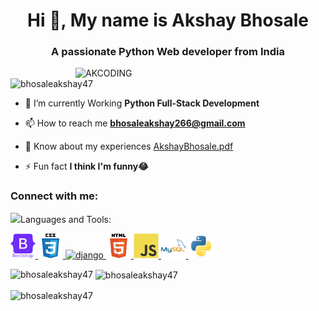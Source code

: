 <h1 align="center">Hi 👋, My name is Akshay Bhosale</h1>
<h3 align="center">A passionate Python Web developer from India</h3>
<img align="right" alt="AKCODING" width="400" src="https://user-images.githubusercontent.com/55389276/140866485-8fb1c876-9a8f-4d6a-98dc-08c4981eaf70.gif"/>
<p align="left"> <img src="https://komarev.com/ghpvc/?username=bhosaleakshay47&label=Profile%20views&color=0e75b6&style=flat" alt="bhosaleakshay47" /> </p>

- 🌱 I’m currently Working **Python Full-Stack Development**

- 📫 How to reach me **bhosaleakshay266@gmail.com**

- 📄 Know about my experiences [AkshayBhosale.pdf](AkshayBhosale.pdf)

- ⚡ Fun fact **I think I'm funny😂**

<h3 align="left">Connect with me:</h3>
<p align="left">
  <a herf="getlinkedIn.com" target="_blank" rel="noreferrer"> <img src="https://www.google.com/imgres?q=linkedin%20icon%20svg&imgurl=https%3A%2F%2Fupload.wikimedia.org%2Fwikipedia%2Fcommons%2Fthumb%2F8%2F81%2FLinkedIn_icon.svg%2F2048px-LinkedIn_icon.svg.png&imgrefurl=https%3A%2F%2Fcommons.wikimedia.org%2Fwiki%2FFile%3ALinkedIn_icon.svg&docid=SHUZVHiQtAectM&tbnid=LVclaDqPzRz-rM&vet=12ahUKEwjg-dPI2_uEAxXmk1YBHatID8EQM3oECBcQAA..i&w=2048&h=2048&hcb=2&ved=2ahUKEwjg-dPI2_uEAxXmk1YBHatID8EQM3oECBcQAA></img></a>
</p>

<h3 align="left">Languages and Tools:</h3>
<p align="left"> <a href="https://getbootstrap.com/css/" target="_blank" rel="noreferrer"> <img src="https://raw.githubusercontent.com/devicons/devicon/master/icons/bootstrap/bootstrap-plain-wordmark.svg" alt="bootstrap" width="40" height="40"/> </a> <a href="https://www.w3schools.com/css/" target="_blank" rel="noreferrer"> <img src="https://raw.githubusercontent.com/devicons/devicon/master/icons/css3/css3-original-wordmark.svg" alt="css3" width="40" height="40"/> </a> <a href="https://www.djangoproject.com/" target="_blank" rel="noreferrer"> <img src="https://cdn.worldvectorlogo.com/logos/django.svg" alt="django" width="40" height="40"/> </a> <a href="https://www.w3.org/html/" target="_blank" rel="noreferrer"> <img src="https://raw.githubusercontent.com/devicons/devicon/master/icons/html5/html5-original-wordmark.svg" alt="html5" width="40" height="40"/> </a> <a href="https://developer.mozilla.org/en-US/docs/Web/JavaScript" target="_blank" rel="noreferrer"> <img src="https://raw.githubusercontent.com/devicons/devicon/master/icons/javascript/javascript-original.svg" alt="javascript" width="40" height="40"/> <a href="https://www.mysql.com/" target="_blank" rel="noreferrer"> <img src="https://raw.githubusercontent.com/devicons/devicon/master/icons/mysql/mysql-original-wordmark.svg" alt="mysql" width="40" height="40"/> </a> <a href="https://www.python.org" target="_blank" rel="noreferrer"> <img src="https://raw.githubusercontent.com/devicons/devicon/master/icons/python/python-original.svg" alt="python" width="40" height="40"/> </a> </p>

<p><img align="left" src="https://github-readme-stats.vercel.app/api/top-langs?username=bhosaleakshay47&show_icons=true&locale=en&layout=compact" alt="bhosaleakshay47" /></p>

<p>&nbsp;<img align="center" src="https://github-readme-stats.vercel.app/api?username=bhosaleakshay47&show_icons=true&locale=en" alt="bhosaleakshay47" /></p>

<p><img align="center" src="https://github-readme-streak-stats.herokuapp.com/?user=bhosaleakshay47&" alt="bhosaleakshay47" /></p>
